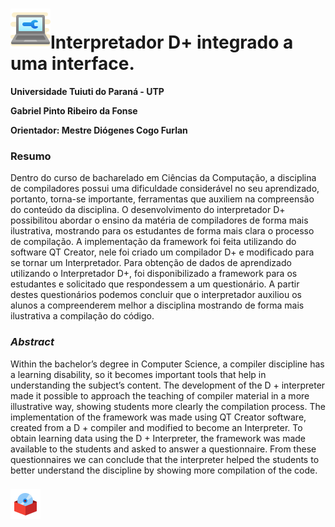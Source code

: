 <h1><img src="https://github.com/GabrielPRDF/TCC_Interpretador/blob/master/Documentos/Icons/interpretador.png"><b>Interpretador D+ integrado a uma interface.</b></h1>

**Universidade Tuiuti do Paraná - UTP**

**Gabriel Pinto Ribeiro da Fonse**

**Orientador: Mestre Diógenes Cogo Furlan**


### Resumo

Dentro do curso de bacharelado em Ciências da Computação, a disciplina de compiladores possui uma dificuldade considerável no seu aprendizado, portanto, torna-se
importante, ferramentas que auxiliem na compreensão do conteúdo da disciplina. O
desenvolvimento do interpretador D+ possibilitou abordar o ensino da matéria de compiladores de forma mais ilustrativa, mostrando para os estudantes de forma mais clara
o processo de compilação. A implementação da framework foi feita utilizando do software QT Creator, nele foi criado um compilador D+ e modificado para se tornar um
Interpretador. Para obtenção de dados de aprendizado utilizando o Interpretador D+,
foi disponibilizado a framework para os estudantes e solicitado que respondessem a
um questionário. A partir destes questionários podemos concluir que o interpretador
auxiliou os alunos a compreenderem melhor a disciplina mostrando de forma mais
ilustrativa a compilação do código.

### _Abstract_

Within the bachelor’s degree in Computer Science, a compiler discipline has a learning
disability, so it becomes important tools that help in understanding the subject’s content.
The development of the D + interpreter made it possible to approach the teaching
of compiler material in a more illustrative way, showing students more clearly the
compilation process. The implementation of the framework was made using QT Creator
software, created from a D + compiler and modified to become an Interpreter. To
obtain learning data using the D + Interpreter, the framework was made available to
the students and asked to answer a questionnaire. From these questionnaires we can
conclude that the interpreter helped the students to better understand the discipline by
showing more compilation of the code.

<h3><img src="https://github.com/GabrielPRDF/TCC_Interpretador/blob/master/Documentos/Icons/instala%C3%A7%C3%A3o.png"></h3>
